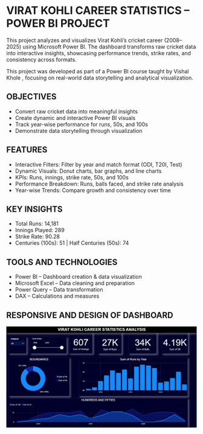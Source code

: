 # VIRAT KOHLI CAREER STATISTICS – POWER BI PROJECT
This project analyzes and visualizes Virat Kohli’s cricket career (2008–2025) using Microsoft Power BI.
The dashboard transforms raw cricket data into interactive insights, showcasing performance trends, strike rates, and consistency across formats.

This project was developed as part of a Power BI course taught by Vishal Khole
, focusing on real-world data storytelling and analytical visualization.

## OBJECTIVES
- Convert raw cricket data into meaningful insights
- Create dynamic and interactive Power BI visuals
- Track year-wise performance for runs, 50s, and 100s
- Demonstrate data storytelling through visualization

## FEATURES

- Interactive Filters: Filter by year and match format (ODI, T20I, Test)
- Dynamic Visuals: Donut charts, bar graphs, and line charts
- KPIs: Runs, innings, strike rate, 50s, and 100s
- Performance Breakdown: Runs, balls faced, and strike rate analysis
- Year-wise Trends: Compare growth and consistency over time

## KEY INSIGHTS

- Total Runs: 14,181
- Innings Played: 289
- Strike Rate: 90.28
- Centuries (100s): 51 | Half Centuries (50s): 74


## TOOLS AND TECHNOLOGIES
- Power BI – Dashboard creation & data visualization
- Microsoft Excel – Data cleaning and preparation
- Power Query – Data transformation
- DAX – Calculations and measures

## RESPONSIVE AND DESIGN OF DASHBOARD
![Dashboard](https://github.com/Ujjwal2023kumar/Data-Science/blob/main/Projects/Virat_Kohli_Career_Statistics/VIRAT_KOHLI_STATISTICS.png)
